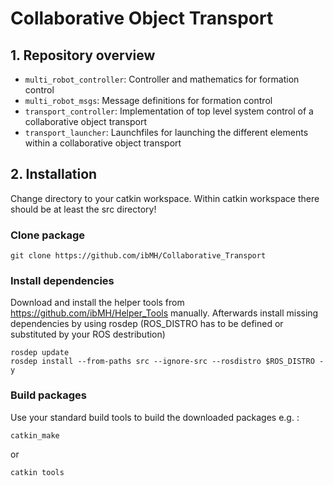 # Collaborative Object Transport
## 1. Repository overview
* `multi_robot_controller`: Controller and mathematics for formation control
* `multi_robot_msgs`: Message definitions for formation control
* `transport_controller`: Implementation of top level system control of a collaborative object transport
* `transport_launcher`: Launchfiles for launching the different elements within a collaborative object transport

## 2. Installation
Change directory to your catkin workspace. Within catkin workspace there should be at least the src directory!
### Clone package
```
git clone https://github.com/ibMH/Collaborative_Transport
```

### Install dependencies
Download and install the helper tools from https://github.com/ibMH/Helper_Tools manually.
Afterwards install missing dependencies by using rosdep (ROS_DISTRO has to be defined or substituted by your ROS destribution)
```
rosdep update
rosdep install --from-paths src --ignore-src --rosdistro $ROS_DISTRO -y
```
### Build packages
Use your standard build tools to build the downloaded packages e.g. : 
```
catkin_make
```
or
```
catkin tools
```

